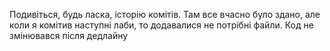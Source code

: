 Подивіться, будь ласка, історію комітів. Там все вчасно було здано, але коли я комітив наступні лаби, то додавалися не потрібні файли. Код не змінювався після дедлайну
